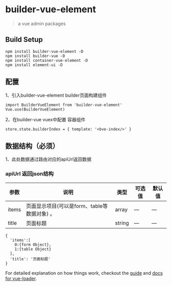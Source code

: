 # builder-vue-element

> a vue admin packages


## Build Setup
```
npm install builder-vue-element -D
npm install builder-vue -D
npm install container-vue-element -D
npm install element-ui -D

```
## 配置
1、引入builder-vue-element builder页面构建组件
```
import BuilderVueElement from 'builder-vue-element'
Vue.use(BuilderVueElement)
```
2、在builder-vue vuex中配置 容器组件
```
store.state.builderIndex = { template: '<bve-index/>' }
```
## 数据结构（必须）
1、此处数据通过路由对应的apiUrl返回数据
### apiUrl 返回json结构
| 参数      | 说明          | 类型      | 可选值                           | 默认值  |
|---------- |-------------- |---------- |--------------------------------  |-------- |
| items | 页面显示项目(可以是form、table等数据对象) 。| array | — | — |
| title | 页面标题  | string | — | — |
```
{
  'items':[
    0:{form Object},
    1:{table Object}
  ],
  'title': '页面标题'
}
```

For detailed explanation on how things work, checkout the [guide](http://vuejs-templates.github.io/webpack/) and [docs for vue-loader](http://vuejs.github.io/vue-loader).
